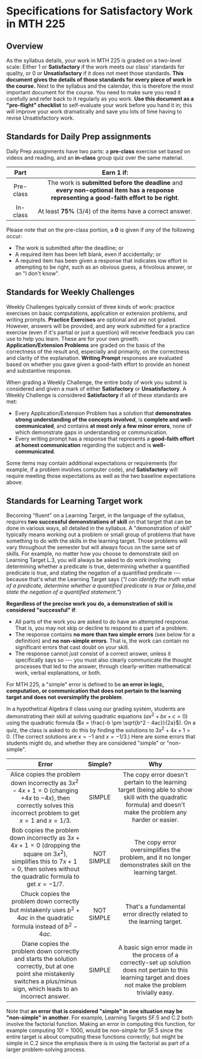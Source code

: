 # Specifications for Satisfactory Work in MTH 225

## Overview

As the syllabus details, your work in MTH 225 is graded on a two-level scale: Either 1 or **Satisfactory** if the work meets our class' standards for quality, or 0 or **Unsatisfactory** if it does not meet those standards. **This document gives the details of those standards for every piece of work in the course.** Next to the syllabus and the calendar, this is therefore the most important document for the course. You need to make sure you read it carefully and refer back to it regularly as you work. **Use this document as a "pre-flight" checklist** to self-evaluate your work before you hand it in; this will improve your work dramatically and save you lots of time having to revise Unsatisfactory work. 

## Standards for Daily Prep assignments

Daily Prep assignments have two parts: a **pre-class** exercise set based on videos and reading, and an **in-class** group quiz over the same material. 

| Part | Earn **1** if: | 
|:---: | :-----------: | 
| Pre-class | The work is **submitted before the deadline** and <br> **every non-optional item has a response representing a good-faith effort to be right**. | 
| In-class | At least **75%** (3/4) of the items have a correct answer. | 

Please note that on the pre-class portion, a **0** is given if *any* of the following occur: 

- The work is submitted after the deadline; or
- A required item has been left blank, even if accidentally; or 
- A required item has been given a response that indicates low effort in attempting to be right, such as an obvious guess, a frivolous answer, or an "I don't know". 

## Standards for Weekly Challenges 

Weekly Challenges typically consist of three kinds of work: practice exercises on basic computations, application or extension problems, and writing prompts. **Practice Exercises** are optional and are not graded. However, answers will be provided, and any work submitted for a practice exercise (even if it's partial or just a question) will receive feedback you can use to help you learn. These are for your own growth. **Application/Extension Problems** are graded on the basis of the correctness of the result and, especially and primarily, on the correctness and clarity of the explanation. **Writing Prompt** responses are evaluated based on whether you gave given a good-faith effort to provide an honest and substantive response. 

When grading a Weekly Challenge, the entire body of work you submit is considered and given a mark of either **Satisfactory** or **Unsatisfactory**. A Weekly Challenge is considered **Satisfactory** if all of these standards are met: 

- Every Application/Extension Problem has a solution that **demonstrates strong understanding of the concepts involved**, is **complete and well-communicated**, and contains **at most only a few minor errors**, none of which demonstrate gaps in understanding or communication. 
- Every writing prompt has a response that represents a **good-faith effort at honest communication** regarding the subject and is **well-communicated**. 

Some items may contain additional expectations or requirements (for example, if a problem involves computer code), and **Satisfactory** will require meeting those expectations as well as the two baseline expectations above. 


## Standards for Learning Target work 

Becoming "fluent" on a Learning Target, in the language of the syllabus, requires **two successful demonstrations of skill** on that target that can be done in various ways, all detailed in the syllabus. A "demonstration of skill" typically means working out a problem or small group of problems that have something to do with the skills in the learning target. Those problems will vary throughout the semester but will always focus on the same set of skills. For example, no matter how you choose to demonstrate skill on Learning Target L.3, you will always be asked to do work involving determining whether a predicate is true, determining whether a quantified predicate is true, and stating the negation of a quantified predicate --- because that's what the Learning Target says (*"I can identify the truth value of a predicate, determine whether a quantified predicate is true or false,and state the negation of a quantified statement."*)

**Regardless of the precise work you do, a demonstration of skill is considered "successful" if**: 

- All parts of the work you are asked to do have an attempted response. That is, you may not skip or decline to respond to a part of a problem.
- The response contains **no more than two simple errors** (see below for a definition) and **no non-simple errors**. That is, the work can contain no significant errors that cast doubt on your skill. 
- The response cannot *just* consist of a correct answer, unless it specifically says so --- you must also clearly communicate the thought processes that led to the answer, through clearly-written mathematical work, verbal explanations, or both. 

For MTH 225, a "simple" error is defined to be **an error in logic, computation, or communication that does not pertain to the learning target and does not oversimplify the problem**. 


In a hypothetical Algebra II class using our grading system, students are demonstrating their skill at solving quadratic equations ($ax^2 + bx + c = 0$) using the quadratic formula ($x = \frac{-b \pm \sqrt{b^2 - 4ac}}{2a}$). On a quiz, the class is asked to do this by finding the solutions to $3x^2 + 4x + 1 = 0$. (The correct solutions are $x = -1$ and $x=-1/3$.) Here are some errors that students might do, and whether they are considered "simple" or "non-simple". 

| Error | Simple? | Why | 
| :---: | :--------: | :---: | 
| Alice copies the problem down incorrectly as $3x^2 - 4x + 1 = 0$ (changing $+4x$ to $-4x$), then correctly solves this incorrect problem to get $x=1$ and $x=1/3$. | SIMPLE | The copy error doesn't pertain to the learning target (being able to show skill with the quadratic formula) and doesn't make the problem any harder or easier. | 
| Bob copies the problem down incorrectly as $3x + 4x + 1 = 0$ (dropping the square on $3x^2$), simplifies this to $7x + 1 = 0$, then solves without the quadratic formula to get $x=-1/7$. | NOT SIMPLE | The copy error oversimplifies the problem, and it no longer demonstrates skill on the learning target. | 
| Chuck copies the problem down correctly but mistakenly uses $b^2 + 4ac$ in the quadratic formula instead of $b^2-4ac$. | NOT SIMPLE | That's a fundamental error directly related to the learning target. | 
| Diane copies the problem down correctly and starts the solution correctly, but at one point she mistakenly switches a plus/minus sign, which leads to an incorrect answer. | SIMPLE | A basic sign error made in the process of a correctly-set up solution does not pertain to this learning target and does not make the problem trivially easy. | 

Note that **an error that is considered "simple" in one situation may be "non-simple" in another**. For example, Learning Targets SF.5 and C.2 both involve the factorial function. Making an error in computing this function, for example computing $10! = 1000$, would be *non-simple* for SF.5 since the entire target is about computing these functions correctly; but might be simple in C.2 since the emphasis there is in using the factorial as part of a larger problem-solving process. 